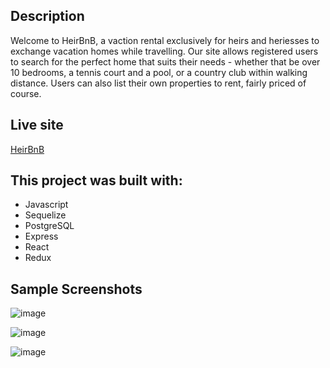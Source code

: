 ## Description

Welcome to HeirBnB, a vaction rental exclusively for heirs and heriesses to exchange vacation homes while travelling. Our site allows registered users to search for the perfect home that suits their needs - whether that be over 10 bedrooms, a tennis court and a pool, or a country club within walking distance. Users can also list their own properties to rent, fairly priced of course.

## Live site

[HeirBnB](https://grace-auth-me.onrender.com)

## This project was built with:
* Javascript
* Sequelize
* PostgreSQL
* Express
* React
* Redux

## Sample Screenshots

![image](https://user-images.githubusercontent.com/101071625/220147705-573d367b-a172-405c-9a3c-9bc52f52bf4d.png)

![image](https://user-images.githubusercontent.com/101071625/220147813-7352b12d-1387-45b0-8b80-abc577a06af3.png)

![image](https://user-images.githubusercontent.com/101071625/220147880-83a380f6-52f1-43bc-8bba-f279cf83f059.png)
